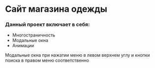 # Сайт магазина одежды

### Данный проект включает в себя:
- Многостраничность
- Модальные окна
- Анимации

Модальные окна при нажатии меню в левом верхнем углу и кнопки поиска в правом меню соответственно
